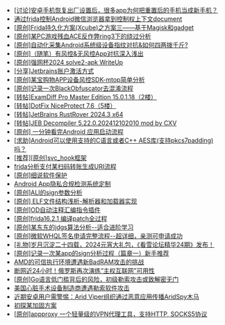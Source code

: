 + [[讨论]安卓手机恢复出厂设置后，很多app为何把重置后的手机当成新手机？](https://bbs.kanxue.com/thread-284762.htm)
+ [通过frida控制Android微信浏览器拿到控制权上下文document](https://bbs.kanxue.com/thread-284761.htm)
+ [[原创]Frida持久化方案(Xcube)之方案三——基于Magisk和gadget](https://bbs.kanxue.com/thread-268896.htm)
+ [[原创]某PC游戏残血ACE反作弊ring3下的绕过分析](https://bbs.kanxue.com/thread-284667.htm)
+ [[原创]自动化采集Android系统级设备指纹对抗&如何四两拨千斤?](https://bbs.kanxue.com/thread-281889.htm)
+ [[原创]（随笔）有风控&无风控App对抗深入浅出](https://bbs.kanxue.com/thread-273838.htm)
+ [[原创]强网杯2024 solve2-apk WriteUp](https://bbs.kanxue.com/thread-284630.htm)
+ [[分享]Jetbrains账户激活方式](https://bbs.kanxue.com/thread-284298.htm)
+ [[原创]某宝购物APP设备风控SDK-mtop简单分析](https://bbs.kanxue.com/thread-284241.htm)
+ [[原创]记录一次BlackObfuscator去混淆流程](https://bbs.kanxue.com/thread-283753.htm)
+ [[转帖]ExamDiff Pro Master Edition 15.0.1.18（2楼）](https://bbs.kanxue.com/thread-282980.htm)
+ [[转帖]DotFix NiceProtect 7.6（5楼）](https://bbs.kanxue.com/thread-277925.htm)
+ [[转帖]JetBrains RustRover 2024.3 x64](https://bbs.kanxue.com/thread-284740.htm)
+ [[转帖]JEB Decompiler 5.22.0.202412102010 mod by CXV](https://bbs.kanxue.com/thread-284763.htm)
+ [[原创] 一分钟看完Android 应用启动流程](https://bbs.kanxue.com/thread-284686.htm)
+ [[求助]Android可以使用支持的C语言或者C++ AES库(支持pkcs7padding)吗？](https://bbs.kanxue.com/thread-284679.htm)
+ [[推荐][原创]svc_hook框架](https://bbs.kanxue.com/thread-284713.htm)
+ [frida分析支付某扫码转账生成URI流程](https://bbs.kanxue.com/thread-284764.htm)
+ [[原创]细说软件保护](https://bbs.kanxue.com/thread-284629.htm)
+ [Android App隐私合规检测系统定制](https://bbs.kanxue.com/thread-284759.htm)
+ [[原创]ALI的sign参数分析](https://bbs.kanxue.com/thread-284292.htm)
+ [[原创] ELF文件结构浅析-解析器和加载器实现](https://bbs.kanxue.com/thread-284556.htm)
+ [[原创]OD自动注释汇编指令插件](https://bbs.kanxue.com/thread-284557.htm)
+ [[原创]frida16.2.1 编译patch全过程](https://bbs.kanxue.com/thread-284739.htm)
+ [[原创]某东东的jdgs算法分析--适合进阶学习](https://bbs.kanxue.com/thread-282780.htm)
+ [[原创]微软WHQL签名申请完整流程--超详细，亲测可申请成功](https://bbs.kanxue.com/thread-282868.htm)
+ [[礼物]岁月沉淀二十四载，2024元宵大礼包，《看雪论坛精华24期》发布！](https://bbs.kanxue.com/thread-280627.htm)
+ [[原创]记录一次某app的sign分析过程（篇章一）新手推荐](https://bbs.kanxue.com/thread-282678.htm)
+ [AMD的可信执行环境遭遇新BadRAM攻击的挑战](https://bbs.kanxue.com/thread-284773.htm)
+ [断网近24小时！俄罗斯再次演练“主权互联网”可用性](https://bbs.kanxue.com/thread-284771.htm)
+ [[原创]Go语言低门槛背后的风险，初级勒索攻击或致解密无门](https://bbs.kanxue.com/thread-284770.htm)
+ [美国心脏手术设备制造商遭遇勒索软件攻击](https://bbs.kanxue.com/thread-284769.htm)
+ [近期安卓用户需警惕：Arid Viper组织通过恶意应用传播AridSpy木马](https://bbs.kanxue.com/thread-284768.htm)
+ [初探某加固方案](https://bbs.kanxue.com/thread-282859.htm)
+ [[原创]appproxy 一个轻量级的VPN代理工具，支持HTTP, SOCKS5协议](https://bbs.kanxue.com/thread-282002.htm)
